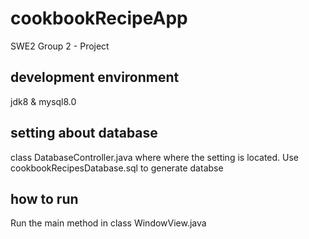 # cookbookRecipeApp
SWE2 Group 2 - Project
## development environment
jdk8 & mysql8.0
## setting about database
class DatabaseController.java where where the setting is located. 
Use cookbookRecipesDatabase.sql to generate databse
## how to run
Run the main method in class WindowView.java